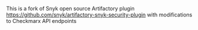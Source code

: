 This is a fork of Snyk open source Artifactory plugin https://github.com/snyk/artifactory-snyk-security-plugin with modifications to Checkmarx API endpoints
